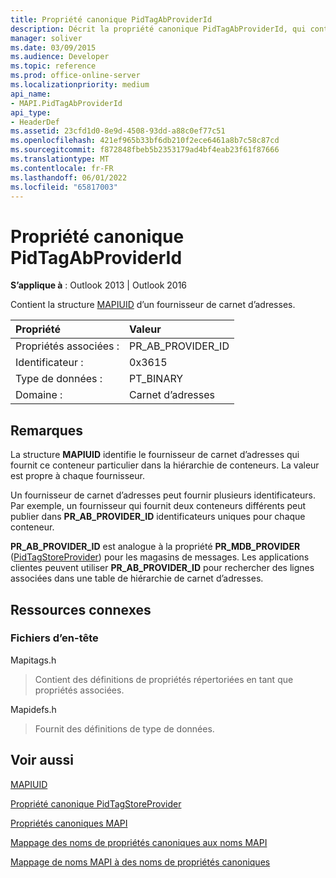```yaml
---
title: Propriété canonique PidTagAbProviderId
description: Décrit la propriété canonique PidTagAbProviderId, qui contient la structure MAPIUID d’un fournisseur de carnet d’adresses.
manager: soliver
ms.date: 03/09/2015
ms.audience: Developer
ms.topic: reference
ms.prod: office-online-server
ms.localizationpriority: medium
api_name:
- MAPI.PidTagAbProviderId
api_type:
- HeaderDef
ms.assetid: 23cfd1d0-8e9d-4508-93dd-a88c0ef77c51
ms.openlocfilehash: 421ef965b33bf6db210f2ece6461a8b7c58c87cd
ms.sourcegitcommit: f872848fbeb5b2353179ad4bf4eab23f61f87666
ms.translationtype: MT
ms.contentlocale: fr-FR
ms.lasthandoff: 06/01/2022
ms.locfileid: "65817003"
---
```

# <a name="pidtagabproviderid-canonical-property"></a>Propriété canonique PidTagAbProviderId

  
  
**S’applique à** : Outlook 2013 | Outlook 2016 
  
Contient la structure [MAPIUID](mapiuid.md) d’un fournisseur de carnet d’adresses. 
  
|Propriété |Valeur |
|:-----|:-----|
|Propriétés associées :  <br/> |PR_AB_PROVIDER_ID  <br/> |
|Identificateur :  <br/> |0x3615  <br/> |
|Type de données :  <br/> |PT_BINARY  <br/> |
|Domaine :  <br/> |Carnet d’adresses  <br/> |
   
## <a name="remarks"></a>Remarques

La structure **MAPIUID** identifie le fournisseur de carnet d’adresses qui fournit ce conteneur particulier dans la hiérarchie de conteneurs. La valeur est propre à chaque fournisseur. 
  
Un fournisseur de carnet d’adresses peut fournir plusieurs identificateurs. Par exemple, un fournisseur qui fournit deux conteneurs différents peut publier dans **PR_AB_PROVIDER_ID** identificateurs uniques pour chaque conteneur. 
  
 **PR_AB_PROVIDER_ID** est analogue à la propriété **PR_MDB_PROVIDER** ([PidTagStoreProvider](pidtagstoreprovider-canonical-property.md)) pour les magasins de messages. Les applications clientes peuvent utiliser **PR_AB_PROVIDER_ID** pour rechercher des lignes associées dans une table de hiérarchie de carnet d’adresses. 
  
## <a name="related-resources"></a>Ressources connexes

### <a name="header-files"></a>Fichiers d’en-tête

Mapitags.h
  
> Contient des définitions de propriétés répertoriées en tant que propriétés associées.
    
Mapidefs.h
  
> Fournit des définitions de type de données.
    
## <a name="see-also"></a>Voir aussi



[MAPIUID](mapiuid.md)
  
[Propriété canonique PidTagStoreProvider](pidtagstoreprovider-canonical-property.md)


[Propriétés canoniques MAPI](mapi-canonical-properties.md)
  
[Mappage des noms de propriétés canoniques aux noms MAPI](mapping-canonical-property-names-to-mapi-names.md)
  
[Mappage de noms MAPI à des noms de propriétés canoniques](mapping-mapi-names-to-canonical-property-names.md)

